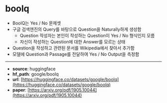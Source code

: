 # boolq
- BoolQ는 Yes / No 문제셋
- 구글 검색엔진의 Query를 바탕으로 Question을 Naturally하게 생성함
    - Question 작성자는 본인이 작성하는 Question이 Yes / No 형식인지 모름
    - 자신이 작성하는 Question에 대한 Answer를 모르는 상태
- Question을 작성하고 관련된 문서를 Wikipedia에서 찾아서 추가함
- 모델에 Question과 Passage를 전달하여 Yes / No Output을 측정함
---
+ **source**: huggingface
+ **hf_path**: google/boolq
+ **url**: [https://huggingface.co/datasets/google/boolq](https://huggingface.co/datasets/google/boolq)  
+ **paper**: [https://arxiv.org/pdf/1905.10044](https://arxiv.org/pdf/1905.10044)  
